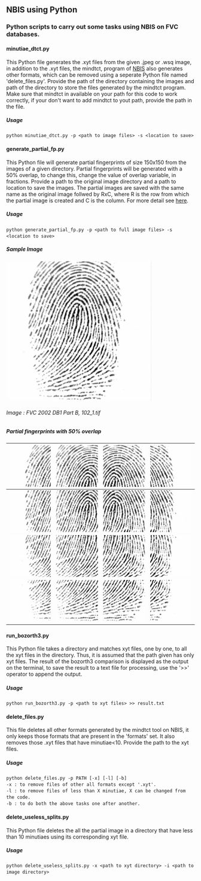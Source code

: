 ## NBIS using Python

### Python scripts to carry out some tasks using NBIS on FVC databases.

#### minutiae_dtct.py

This Python file generates the .xyt files from the given .jpeg or .wsq image,
in addition to the .xyt files, the mindtct, program of [NBIS](https://www.nist.gov/services-resources/software/nist-biometric-image-software-nbis) also generates
other formats, which can be removed using a seperate Python file named
'delete_files.py'. Provide the path of the directory containing the images
and path of the directory to store the files generated by the mindtct program.
Make sure that mindtct in available on your path for this code to work
correctly, if your don't want to add mindtct to yout path, provide the path in the file.
##### Usage
`python minutiae_dtct.py -p <path to image files> -s <location to save>`

#### generate_partial_fp.py

This Python file will generate partial fingerprints of size 150x150
from the images of a given directory.
Partial fingerprints will be generated with a 50% overlap, to change this,
change the value of overlap variable, in fractions. Provide a path to the
original image directory and a path to location to save the images.
The partial images are saved with the same name as the original image
follwed by RxC, where R is the row from which the partial image is created
and C is the column. For more detail see [here](https://github.com/Devyanshu/image-split-with-overlap).
##### Usage
`python generate_partial_fp.py -p <path to full image files> -s <location to save>`

##### Sample Image
![Sample Image](/images/102_1.jpg)
###### Image : FVC 2002 DB1 Part B, 102_1.tif
##### Partial fingerprints with 50% overlap
|  ![Splitted Image](/images/102_1-1x1.jpeg) | ![Splitted Image](/images/102_1-1x2.jpeg)  | ![Splitted Image](/images/102_1-1x3.jpeg)  |  ![Splitted Image](/images/102_1-1x4.jpeg) |  
|:-:|:-:|:-:|:-:|
|  ![Splitted Image](/images/102_1-2x1.jpeg) | ![Splitted Image](/images/102_1-2x2.jpeg)  | ![Splitted Image](/images/102_1-2x3.jpeg)  |  ![Splitted Image](/images/102_1-2x4.jpeg) |   
|  ![Splitted Image](/images/102_1-3x1.jpeg) | ![Splitted Image](/images/102_1-3x2.jpeg)  | ![Splitted Image](/images/102_1-3x3.jpeg)  |  ![Splitted Image](/images/102_1-3x4.jpeg) |   
|  ![Splitted Image](/images/102_1-4x1.jpeg) | ![Splitted Image](/images/102_1-4x2.jpeg)  | ![Splitted Image](/images/102_1-4x3.jpeg)  |  ![Splitted Image](/images/102_1-4x4.jpeg) |   

#### run_bozorth3.py
This Python file takes a directory and matches xyt files,
one by one, to all the xyt files in the directory. Thus, it is assumed that
the path given has only xyt files.
The result of the bozorth3 comparison is displayed as the output on the
terminal, to save the result to a text file for processing, use the '>>'
operator to append the output.

##### Usage
`python run_bozorth3.py -p <path to xyt files> >> result.txt`

#### delete_files.py
This file deletes all other formats generated by the mindtct tool on NBIS,
it only keeps those formats that are present in the 'formats' set.
It also removes those .xyt files that have minutiae<10. Provide the path to the xyt files. 
##### Usage
`python delete_files.py -p PATH [-x] [-l] [-b]`  
`-x : to remove files of other all formats except '.xyt'.`  
`-l : to remove files of less than X minutiae, X can be changed from the code.`  
`-b : to do both the above tasks one after another.`  

#### delete_useless_splits.py
This Python file deletes the all the partial image in a directory that have less than 10 minutiaes using
its corresponding xyt file. 

##### Usage
`python delete_useless_splits.py -x <path to xyt directory> -i <path to image directory>`
